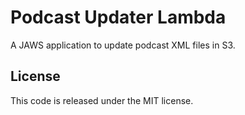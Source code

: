 # Podcast Updater Lambda
A JAWS application to update podcast XML files in S3.

## License
This code is released under the MIT license.
